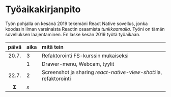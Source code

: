 # Työaikakirjanpito

Työn pohjalla on kesänä 2019 tekemäni React Native sovellus, jonka koodasin ilman varsinaista Reactin osaamista *tunkkaamalla*. Työni on tämän sovelluksen laajentaminen. En laske kesän 2019 työtä työaikaan.

| päivä | aika | mitä tein  |
| :----:|:-----| :-----|
| 20.7. | 3    | Refaktorointi FS-kurssin mukaiseksi |
|       | 1    | Drawer-menu, Webcam, tyylit
| 22.7. | 2    | Screenshot ja sharing *react-native-view-shot*:lla, refaktorointi
| **Σ** | x    |
